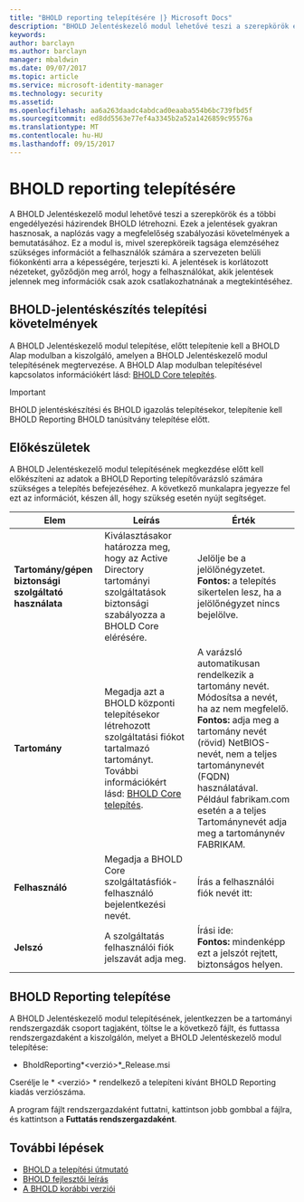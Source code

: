 ```yaml
---
title: "BHOLD reporting telepítésére |} Microsoft Docs"
description: "BHOLD Jelentéskezelő modul lehetővé teszi a szerepkörök és engedélyezési házirendeket vonatkozó jelentések létrehozásához"
keywords: 
author: barclayn
ms.author: barclayn
manager: mbaldwin
ms.date: 09/07/2017
ms.topic: article
ms.service: microsoft-identity-manager
ms.technology: security
ms.assetid: 
ms.openlocfilehash: aa6a263daadc4abdcad0eaaba554b6bc739fbd5f
ms.sourcegitcommit: ed8dd5563e77ef4a3345b2a52a1426859c95576a
ms.translationtype: MT
ms.contentlocale: hu-HU
ms.lasthandoff: 09/15/2017
---
```

# <a name="bhold-reporting-installation"></a>BHOLD reporting telepítésére

A BHOLD Jelentéskezelő modul lehetővé teszi a szerepkörök és a többi engedélyezési házirendek BHOLD létrehozni. Ezek a jelentések gyakran hasznosak, a naplózás vagy a megfelelőség szabályozási követelmények a bemutatásához. Ez a modul is, mivel szerepköreik tagsága elemzéséhez szükséges információt a felhasználók számára a szervezeten belüli fiókonkénti arra a képességére, terjeszti ki. A jelentések is korlátozott nézeteket, győződjön meg arról, hogy a felhasználókat, akik jelentések jelennek meg információk csak azok csatlakozhatnának a megtekintéséhez.

## <a name="bhold-reporting-installation-requirements"></a>BHOLD-jelentéskészítés telepítési követelmények

A BHOLD Jelentéskezelő modul telepítése, előtt telepítenie kell a BHOLD Alap modulban a kiszolgáló, amelyen a BHOLD Jelentéskezelő modul telepítésének megtervezése. A BHOLD Alap modulban telepítésével kapcsolatos információkért lásd: [BHOLD Core telepítés](https://technet.microsoft.com/en-us/library/jj134095(v=ws.10).aspx).

>[!IMPORTANT]
BHOLD jelentéskészítési és BHOLD igazolás telepítésekor, telepítenie kell BHOLD Reporting BHOLD tanúsítvány telepítése előtt.

## <a name="before-you-begin"></a>Előkészületek

A BHOLD Jelentéskezelő modul telepítésének megkezdése előtt kell előkészíteni az adatok a BHOLD Reporting telepítővarázsló számára szükséges a telepítés befejezéséhez. A következő munkalapra jegyezze fel ezt az információt, készen áll, hogy szükség esetén nyújt segítséget.

| **Elem**                                    | **Leírás**                                                                                                                                                                                                           | **Érték**                                                                                                                                                                                                                                                                                                            |
|---------------------------------------------|---------------------------------------------------------------------------------------------------------------------------------------------------------------------------------------------------------------------------|----------------------------------------------------------------------------------------------------------------------------------------------------------------------------------------------------------------------------------------------------------------------------------------------------------------------|
| **Tartomány/gépen biztonsági szolgáltató használata** | Kiválasztásakor határozza meg, hogy az Active Directory tartományi szolgáltatások biztonsági szabályozza a BHOLD Core elérésére.                                                                                                                | Jelölje be a jelölőnégyzetet. </br>**Fontos:** a telepítés sikertelen lesz, ha a jelölőnégyzet nincs bejelölve.                                                                                                                                                                                                                   |
| **Tartomány**                                  | Megadja azt a BHOLD központi telepítésekor létrehozott szolgáltatási fiókot tartalmazó tartományt. További információkért lásd: [BHOLD Core telepítés](https://technet.microsoft.com/en-us/library/jj134095(v=ws.10).aspx). | A varázsló automatikusan rendelkezik a tartomány nevét. Módosítsa a nevét, ha az nem megfelelő. **Fontos:** adja meg a tartomány nevét (rövid) NetBIOS-nevét, nem a teljes tartománynevét (FQDN) használatával. Például fabrikam.com esetén a a teljes Tartománynevét adja meg a tartománynév FABRIKAM. |
| **Felhasználó**                                    | Megadja a BHOLD Core szolgáltatásfiók-felhasználó bejelentkezési nevét.                                                                                                                                                          | Írás a felhasználói fiók nevét itt:                                                                                                                                                                                                                                                                                    |
| **Jelszó**                                | A szolgáltatás felhasználói fiók jelszavát adja meg.                                                                                                                                                                       | Írási ide: </br>**Fontos:** mindenképp ezt a jelszót rejtett, biztonságos helyen.                                                                                                                                                                                                                  |

## <a name="bhold-reporting-installation"></a>BHOLD Reporting telepítése

A BHOLD Jelentéskezelő modul telepítésének, jelentkezzen be a tartományi rendszergazdák csoport tagjaként, töltse le a következő fájlt, és futtassa rendszergazdaként a kiszolgálón, melyet a BHOLD Jelentéskezelő modul telepítése:

- BholdReporting*\<verzió\>*\_Release.msi

Cserélje le * \<verzió\> * rendelkező a telepíteni kívánt BHOLD Reporting kiadás verziószáma.

A program fájlt rendszergazdaként futtatni, kattintson jobb gombbal a fájlra, és kattintson a **Futtatás rendszergazdaként**.

## <a name="next-steps"></a>További lépések

- [BHOLD a telepítési útmutató](bhold-installation-guide.md)
- [BHOLD fejlesztői leírás](../reference/mim2016-bhold-developer-reference.md)
- [A BHOLD korábbi verziói](../reference/version-bhold-history.md)